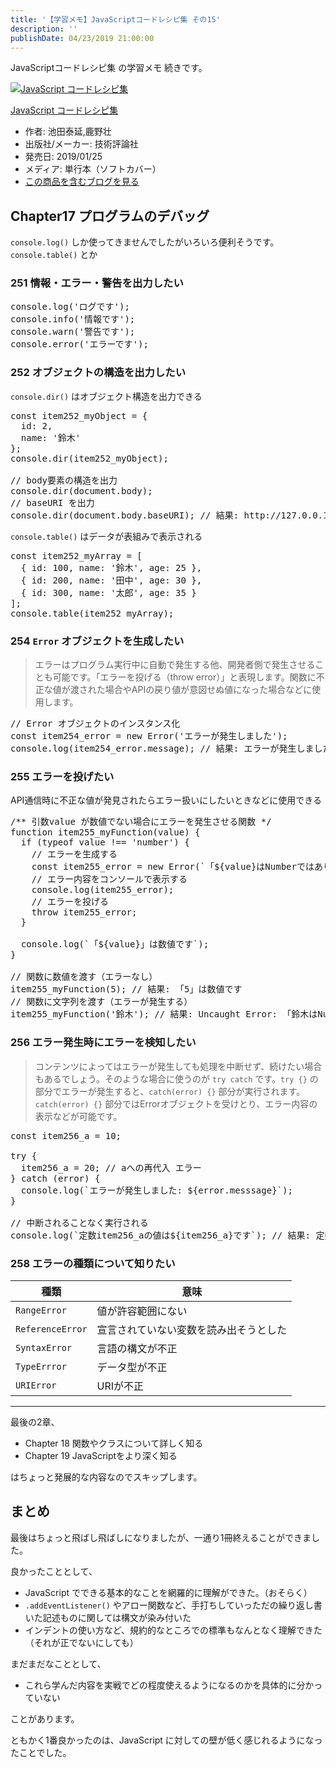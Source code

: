 ```yaml
---
title: '【学習メモ】JavaScriptコードレシピ集 その15'
description: ''
publishDate: 04/23/2019 21:00:00
---
```


<p>JavaScriptコードレシピ集 の学習メモ 続きです。</p>

<p><div class="hatena-asin-detail"><a href="http://www.amazon.co.jp/exec/obidos/ASIN/4297103680/hatena-blog-22/"><img src="https://cdn-ak.f.st-hatena.com/images/fotolife/j/jotaki/20190726/20190726111820.jpg" class="hatena-asin-detail-image" alt="JavaScript コードレシピ集" title="JavaScript コードレシピ集"></a><div class="hatena-asin-detail-info"><p class="hatena-asin-detail-title"><a href="http://www.amazon.co.jp/exec/obidos/ASIN/4297103680/hatena-blog-22/">JavaScript コードレシピ集</a></p><ul><li><span class="hatena-asin-detail-label">作者:</span> 池田泰延,鹿野壮</li><li><span class="hatena-asin-detail-label">出版社/メーカー:</span> 技術評論社</li><li><span class="hatena-asin-detail-label">発売日:</span> 2019/01/25</li><li><span class="hatena-asin-detail-label">メディア:</span> 単行本（ソフトカバー）</li><li><a href="http://d.hatena.ne.jp/asin/4297103680/hatena-blog-22" target="_blank">この商品を含むブログを見る</a></li></ul></div><div class="hatena-asin-detail-foot"></div></div></p>

<h2>Chapter17 プログラムのデバッグ</h2>

<p><code>console.log()</code> しか使ってきませんでしたがいろいろ便利そうです。<code>console.table()</code> とか</p>

<h3>251 情報・エラー・警告を出力したい</h3>

<pre class="code lang-javascript" data-lang="javascript" data-unlink>console.log(<span class="synConstant">'ログです'</span>);
console.info(<span class="synConstant">'情報です'</span>);
console.warn(<span class="synConstant">'警告です'</span>);
console.error(<span class="synConstant">'エラーです'</span>);
</pre>

<h3>252 オブジェクトの構造を出力したい</h3>

<p><code>console.dir()</code> はオブジェクト構造を出力できる</p>

<pre class="code lang-javascript" data-lang="javascript" data-unlink><span class="synStatement">const</span> item252_myObject = <span class="synIdentifier">{</span>
  id: 2,
  name: <span class="synConstant">'鈴木'</span>
<span class="synIdentifier">}</span>;
console.dir(item252_myObject);

<span class="synComment">// body要素の構造を出力</span>
console.dir(<span class="synStatement">document</span>.body);
<span class="synComment">// baseURI を出力</span>
console.dir(<span class="synStatement">document</span>.body.baseURI); <span class="synComment">// 結果: http://127.0.0.1:5500/dist/index.html</span>
</pre>

<p><code>console.table()</code> はデータが表組みで表示される</p>

<pre class="code lang-javascript" data-lang="javascript" data-unlink><span class="synStatement">const</span> item252_myArray = <span class="synIdentifier">[</span>
  <span class="synIdentifier">{</span> id: 100, name: <span class="synConstant">'鈴木'</span>, age: 25 <span class="synIdentifier">}</span>,
  <span class="synIdentifier">{</span> id: 200, name: <span class="synConstant">'田中'</span>, age: 30 <span class="synIdentifier">}</span>,
  <span class="synIdentifier">{</span> id: 300, name: <span class="synConstant">'太郎'</span>, age: 35 <span class="synIdentifier">}</span>
<span class="synIdentifier">]</span>;
console.table(item252_myArray);
</pre>

<h3>254 <code>Error</code> オブジェクトを生成したい</h3>

<blockquote><p>エラーはプログラム実行中に自動で発生する他、開発者側で発生させることも可能です。「エラーを投げる（throw error）」と表現します。関数に不正な値が渡された場合やAPIの戻り値が意図せぬ値になった場合などに使用します。</p></blockquote>

<pre class="code lang-javascript" data-lang="javascript" data-unlink><span class="synComment">// Error オブジェクトのインスタンス化</span>
<span class="synStatement">const</span> item254_error = <span class="synStatement">new</span> Error(<span class="synConstant">'エラーが発生しました'</span>);
console.log(item254_error.message); <span class="synComment">// 結果: エラーが発生しました</span>
</pre>

<h3>255 エラーを投げたい</h3>

<p>API通信時に不正な値が発見されたらエラー扱いにしたいときなどに使用できる</p>

<pre class="code lang-javascript" data-lang="javascript" data-unlink><span class="synComment">/** 引数value が数値でない場合にエラーを発生させる関数 */</span>
<span class="synIdentifier">function</span> item255_myFunction(value) <span class="synIdentifier">{</span>
  <span class="synStatement">if</span> (<span class="synStatement">typeof</span> value !== <span class="synConstant">'number'</span>) <span class="synIdentifier">{</span>
    <span class="synComment">// エラーを生成する</span>
    <span class="synStatement">const</span> item255_error = <span class="synStatement">new</span> Error(`「$<span class="synIdentifier">{</span>value<span class="synIdentifier">}</span>はNumberではありません」`);
    <span class="synComment">// エラー内容をコンソールで表示する</span>
    console.log(item255_error);
    <span class="synComment">// エラーを投げる</span>
    <span class="synStatement">throw</span> item255_error;
  <span class="synIdentifier">}</span>

  console.log(`「$<span class="synIdentifier">{</span>value<span class="synIdentifier">}</span>」は数値です`);
<span class="synIdentifier">}</span>

<span class="synComment">// 関数に数値を渡す（エラーなし）</span>
item255_myFunction(5); <span class="synComment">// 結果: 「5」は数値です</span>
<span class="synComment">// 関数に文字列を渡す（エラーが発生する）</span>
item255_myFunction(<span class="synConstant">'鈴木'</span>); <span class="synComment">// 結果: Uncaught Error: 「鈴木はNumberではありません」</span>
</pre>

<h3>256 エラー発生時にエラーを検知したい</h3>

<blockquote><p>コンテンツによってはエラーが発生しても処理を中断せず、続けたい場合もあるでしょう。そのような場合に使うのが <code>try catch</code> です。<code>try {}</code> の部分でエラーが発生すると、<code>catch(error) {}</code> 部分が実行されます。<code>catch(error) {}</code> 部分ではErrorオブジェクトを受けとり、エラー内容の表示などが可能です。</p></blockquote>

<pre class="code lang-javascript" data-lang="javascript" data-unlink><span class="synStatement">const</span> item256_a = 10;

<span class="synStatement">try</span> <span class="synIdentifier">{</span>
  item256_a = 20; <span class="synComment">// aへの再代入 エラー</span>
<span class="synIdentifier">}</span> <span class="synStatement">catch</span> (error) <span class="synIdentifier">{</span>
  console.log(`エラーが発生しました: $<span class="synIdentifier">{</span>error.messsage<span class="synIdentifier">}</span>`);
<span class="synIdentifier">}</span>

<span class="synComment">// 中断されることなく実行される</span>
console.log(`定数item256_aの値は$<span class="synIdentifier">{</span>item256_a<span class="synIdentifier">}</span>です`); <span class="synComment">// 結果: 定数item256_aの値は10です</span>
</pre>

<h3>258 エラーの種類について知りたい</h3>

<table>
<thead>
<tr>
<th> 種類             </th>
<th> 意味                                   </th>
</tr>
</thead>
<tbody>
<tr>
<td> <code>RangeError</code>     </td>
<td> 値が許容範囲にない                     </td>
</tr>
<tr>
<td> <code>ReferenceError</code> </td>
<td> 宣言されていない変数を読み出そうとした </td>
</tr>
<tr>
<td> <code>SyntaxError</code>    </td>
<td> 言語の構文が不正                       </td>
</tr>
<tr>
<td> <code>TypeErrror</code>     </td>
<td> データ型が不正                         </td>
</tr>
<tr>
<td> <code>URIError</code>       </td>
<td> URIが不正                              </td>
</tr>
</tbody>
</table>

<hr />

<p>最後の2章、</p>

<ul>
<li>Chapter 18 関数やクラスについて詳しく知る</li>
<li>Chapter 19 JavaScriptをより深く知る</li>
</ul>

<p>はちょっと発展的な内容なのでスキップします。</p>

<h2>まとめ</h2>

<p>最後はちょっと飛ばし飛ばしになりましたが、一通り1冊終えることができました。</p>

<p>良かったこととして、</p>

<ul>
<li>JavaScript でできる基本的なことを網羅的に理解ができた。（おそらく）</li>
<li><code>.addEventListener()</code> やアロー関数など、手打ちしていっただの繰り返し書いた記述ものに関しては構文が染み付いた</li>
<li>インデントの使い方など、規約的なところでの標準もなんとなく理解できた（それが正でないにしても）</li>
</ul>

<p>まだまだなこととして、</p>

<ul>
<li>これら学んだ内容を実戦でどの程度使えるようになるのかを具体的に分かっていない</li>
</ul>

<p>ことがあります。</p>

<p>ともかく1番良かったのは、JavaScript に対しての壁が低く感じれるようになったことでした。</p>
